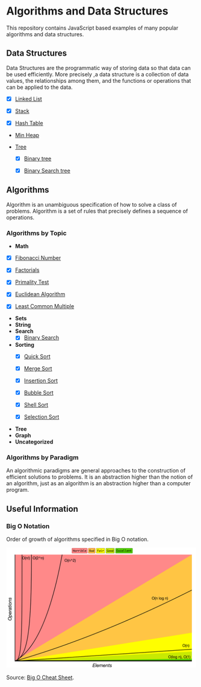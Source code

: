 # Algorithms and Data Structures

This repository contains JavaScript based examples of many popular algorithms and data structures.

## Data Structures

Data Structures are the programmatic way of storing data so that data can be used efficiently. More precisely ,a data structure is a collection of data values, the relationships among them, and the functions or operations that can be applied to the data.

- [x] [Linked List](https://github.com/bsonmez/javascript-algorithms/tree/master/src/data-structures/linked-list)

- [x] [Stack](https://github.com/bsonmez/javascript-algorithms/tree/master/src/data-structures/stack)

- [x] [Hash Table](https://github.com/bsonmez/javascript-algorithms/tree/master/src/data-structures/hash-table)

* [Min Heap](https://github.com/bsonmez/javascript-algorithms/tree/master/src/data-structures/heap/)

* [Tree](https://github.com/bsonmez/javascript-algorithms/tree/master/src/data-structures/tree)
	- [x] [Binary tree](https://github.com/bsonmez/javascript-algorithms/tree/master/src/data-structures/tree/)

	- [x] [Binary Search tree](https://github.com/bsonmez/javascript-algorithms/tree/master/src/data-structures/tree/binary-search-tree)
## Algorithms

Algorithm is an unambiguous specification of how to solve a class of problems. Algorithm is a set of rules that precisely defines a sequence of operations.

### Algorithms by Topic

* **Math**

- [x] [Fibonacci Number](https://github.com/bsonmez/javascript-algorithms/tree/master/src/algorithms/math/fibonacci) 

- [x] [Factorials](https://github.com/bsonmez/javascript-algorithms/tree/master/src/algorithms/math/factorial)

- [x] [Primality Test](https://github.com/bsonmez/javascript-algorithms/tree/master/src/algorithms/math/primality-test)

- [x] [Euclidean Algorithm](https://github.com/bsonmez/javascript-algorithms/tree/master/src/algorithms/math/euclidean-algorithm)

- [x] [Least Common Multiple](https://github.com/bsonmez/javascript-algorithms/tree/master/src/algorithms/math/least-common-multiple)

* **Sets**
* **String**
* **Search**
	- [x] [Binary Search](https://github.com/bsonmez/javascript-algorithms/tree/master/src/algorithms/search/binary-search)
* **Sorting**
	- [x] [Quick Sort](https://github.com/bsonmez/javascript-algorithms/tree/master/src/algorithms/sorting/quick-sort)

	- [x] [Merge Sort](https://github.com/bsonmez/javascript-algorithms/tree/master/src/algorithms/sorting/merge-sort)

	- [x] [Insertion Sort](https://github.com/bsonmez/javascript-algorithms/tree/master/src/algorithms/sorting/insertion-sort)

  - [x] [Bubble Sort](https://github.com/bsonmez/javascript-algorithms/tree/master/src/algorithms/sorting/bubble-sort)

  - [x] [Shell Sort](https://github.com/bsonmez/javascript-algorithms/tree/master/src/algorithms/sorting/shell-sort)

  - [x] [Selection Sort](https://github.com/bsonmez/javascript-algorithms/tree/master/src/algorithms/sorting/selection-sort)
* **Tree**
* **Graph**
* **Uncategorized**

### Algorithms by Paradigm

An algorithmic paradigms are general approaches to the construction of efficient solutions to problems. It is an abstraction higher than the notion of an algorithm, just as an algorithm is an abstraction higher than a computer program.

## Useful Information

### Big O Notation

Order of growth of algorithms specified in Big O notation.

![Big O graphs](https://github.com/trekhleb/javascript-algorithms/blob/master/assets/big-o-graph.png?raw=true)

Source: [Big O Cheat Sheet](http://bigocheatsheet.com/).
